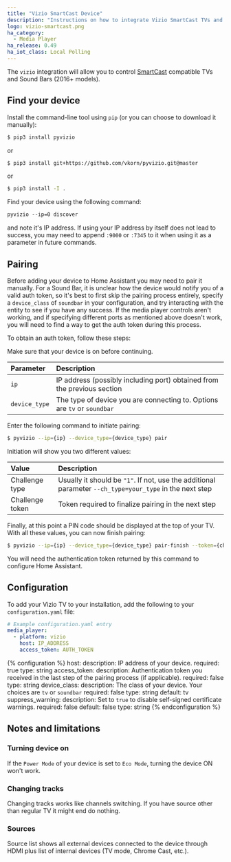 ```yaml
---
title: "Vizio SmartCast Device"
description: "Instructions on how to integrate Vizio SmartCast TVs and Sound Bars into Home Assistant."
logo: vizio-smartcast.png
ha_category:
  - Media Player
ha_release: 0.49
ha_iot_class: Local Polling
---
```


The `vizio` integration will allow you to control [SmartCast](https://www.vizio.com/smartcast-app) compatible TVs and Sound Bars (2016+ models).

## Find your device

Install the command-line tool using `pip` (or you can choose to download it manually):

```bash
$ pip3 install pyvizio
```

or

```bash
$ pip3 install git+https://github.com/vkorn/pyvizio.git@master
```

or

```bash
$ pip3 install -I .
```

Find your device using the following command:
```txt
pyvizio --ip=0 discover
```

and note it's IP address. If using your IP address by itself does not lead to success, you may need to append `:9000` or `:7345` to it when using it as a parameter in future commands.

## Pairing

Before adding your device to Home Assistant you may need to pair it manually. For a Sound Bar, it is unclear how the device would notify you of a valid auth token, so it's best to first skip the pairing process entirely, specify a `device_class` of `soundbar` in your configuration, and try interacting with the entity to see if you have any success. If the media player controls aren't working, and if specifying different ports as mentioned above doesn't work, you will need to find a way to get the auth token during this process.

To obtain an auth token, follow these steps:

Make sure that your device is on before continuing.

| Parameter       | Description          |
|:----------------|:---------------------|
| `ip`            | IP address (possibly including port) obtained from the previous section |
| `device_type`   | The type of device you are connecting to. Options are `tv` or `soundbar` |

Enter the following command to initiate pairing:

```bash
$ pyvizio --ip={ip} --device_type={device_type} pair
```

Initiation will show you two different values:

| Value           | Description          |
|:----------------|:---------------------|
| Challenge type  | Usually it should be `"1"`. If not, use the additional parameter `--ch_type=your_type` in the next step |
| Challenge token | Token required to finalize pairing in the next step |

Finally, at this point a PIN code should be displayed at the top of your TV. With all these values, you can now finish pairing:

```bash
$ pyvizio --ip={ip} --device_type={device_type} pair-finish --token={challenge_token} --pin={pin}
```

You will need the authentication token returned by this command to configure Home Assistant.

## Configuration

To add your Vizio TV to your installation, add the following to your `configuration.yaml` file:

```yaml
# Example configuration.yaml entry
media_player:
  - platform: vizio
    host: IP_ADDRESS
    access_token: AUTH_TOKEN
```

{% configuration %}
host:
  description: IP address of your device.
  required: true
  type: string
access_token:
  description: Authentication token you received in the last step of the pairing process (if applicable).
  required: false
  type: string
device_class:
  description: The class of your device. Your choices are `tv` or `soundbar`
  required: false
  type: string
  default: tv
suppress_warning:
  description: Set to `true` to disable self-signed certificate warnings.
  required: false
  default: false
  type: string
{% endconfiguration %}

## Notes and limitations

### Turning device on

If the `Power Mode` of your device is set to `Eco Mode`, turning the device ON won't work.

### Changing tracks

Changing tracks works like channels switching. If you have source other than regular TV it might end do nothing.

### Sources

Source list shows all external devices connected to the device through HDMI plus list of internal devices (TV mode, Chrome Cast, etc.).
